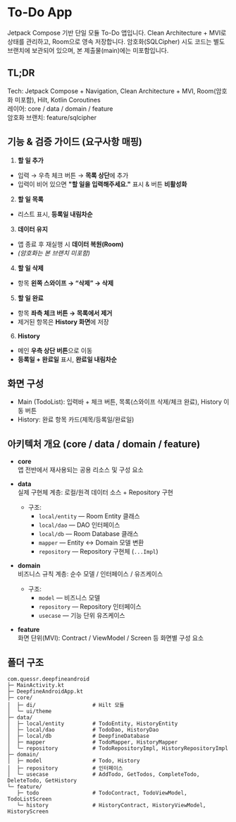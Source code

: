 # To-Do App

Jetpack Compose 기반 단일 모듈 To-Do 앱입니다. Clean Architecture + MVI로 상태를 관리하고, Room으로 영속 저장합니다.
암호화(SQLCipher) 시도 코드는 별도 브랜치에 보관되어 있으며, 본 제출물(main)에는 미포함입니다.

## TL;DR

Tech: Jetpack Compose + Navigation, Clean Architecture + MVI, Room(암호화 미포함), Hilt, Kotlin Coroutines   
레이어: core / data / domain / feature  
암호화 브랜치: feature/sqlcipher


## 기능 & 검증 가이드 (요구사항 매핑)


1. **할 일 추가**
- 입력 → 우측 체크 버튼 → **목록 상단**에 추가
- 입력이 비어 있으면 **"할 일을 입력해주세요."** 표시 & 버튼 **비활성화**

2. **할 일 목록**
- 리스트 표시, **등록일 내림차순**

3. **데이터 유지**
- 앱 종료 후 재실행 시 **데이터 복원(Room)**
- *(암호화는 본 브랜치 미포함)*

4. **할 일 삭제**
- 항목 **왼쪽 스와이프 → “삭제” → 삭제**

5. **할 일 완료**
- 항목 **좌측 체크 버튼 → 목록에서 제거**
- 제거된 항목은 **History 화면**에 저장

6. **History**
- 메인 **우측 상단 버튼**으로 이동
- **등록일 + 완료일** 표시, **완료일 내림차순**

## 화면 구성
- Main (TodoList): 입력바 + 체크 버튼, 목록(스와이프 삭제/체크 완료), History 이동 버튼
- History: 완료 항목 카드(제목/등록일/완료일)

## 아키텍처 개요 (core / data / domain / feature)
-  **core**  
   앱 전반에서 재사용되는 공용 리소스 및 구성 요소

- **data**  
  실제 구현체 계층: 로컬/원격 데이터 소스 + Repository 구현
    - 구조:
        - `local/entity` — Room Entity 클래스
        - `local/dao` — DAO 인터페이스
        - `local/db` — Room Database 클래스
        - `mapper` — Entity ↔ Domain 모델 변환
        - `repository` — Repository 구현체 (`...Impl`)

- **domain**  
  비즈니스 규칙 계층: 순수 모델 / 인터페이스 / 유즈케이스
    - 구조:
        - `model` — 비즈니스 모델
        - `repository` — Repository 인터페이스
        - `usecase` — 기능 단위 유즈케이스

- **feature**  
  화면 단위(MVI): Contract / ViewModel / Screen 등 화면별 구성 요소

## 폴더 구조

```plaintext
com.quessr.deepfineandroid
├─ MainActivity.kt
├─ DeepfineAndroidApp.kt
├─ core/
│  ├─ di/                  # Hilt 모듈
│  └─ ui/theme
├─ data/
│  ├─ local/entity         # TodoEntity, HistoryEntity
│  ├─ local/dao            # TodoDao, HistoryDao
│  ├─ local/db             # DeepfineDatabase
│  ├─ mapper               # TodoMapper, HistoryMapper
│  └─ repository           # TodoRepositoryImpl, HistoryRepositoryImpl
├─ domain/
│  ├─ model                # Todo, History
│  ├─ repository           # 인터페이스
│  └─ usecase              # AddTodo, GetTodos, CompleteTodo, DeleteTodo, GetHistory
└─ feature/
   ├─ todo                 # TodoContract, TodoViewModel, TodoListScreen
   └─ history              # HistoryContract, HistoryViewModel, HistoryScreen
